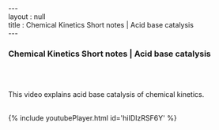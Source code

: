 ---<br>layout : null<br>title : Chemical Kinetics Short notes | Acid base catalysis<br>---<br><h3>Chemical Kinetics Short notes | Acid base catalysis</h3><br><br><p>This video explains acid base catalysis of chemical kinetics.</p><br>{% include youtubePlayer.html id='hiIDIzRSF6Y' %}<br>